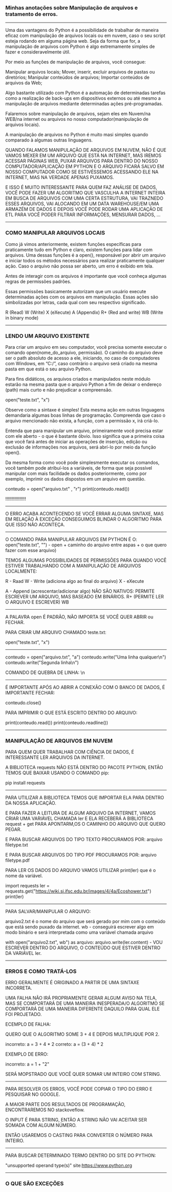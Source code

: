 ### Minhas anotações sobre Manipulação de arquivos e tratamento de erros.

---

Uma das vantagens do Python é a possibilidade de trabalhar de maneira eficaz com manipulação de arquivos locais ou em nuvem, caso o seu script esteja rodando em alguma página web. Seja da forma que for, a manipulação de arquivos com Python é algo extremamente simples de fazer e consideravelmente útil.

Por meio as funções de manipulação de arquivos, você consegue:

Manipular arquivos locais;
Mover, inserir, excluir arquivos de pastas ou diretórios;
Manipular conteúdos de arquivos;
Importar conteúdos de arquivos da Web;

Algo bastante utilizado com Python é a automação de determinadas tarefas como a realização de back-ups em dispositivos externos ou até mesmo a manipulação de arquivos mediante determinadas ações pré-programadas.

Falaremos sobre manipulação de arquivos, sejam eles em Nuvem/na WEB/na internet ou arquivos no nosso computador(manipulação de arquivos locais).

A manipulação de arquivos no Python é muito masi simples quando comparado à algumas outras linguagens.

QUANDO FALAMOS MANIPULAÇÃO DE ARQUIVOS EM NUVEM, NÃO É QUE VAMOS MEXER EM UM ARQUIVO QUE ESTÁ NA INTERNET, MAS IREMOS ACESSAR PÁGINAS WEB, PUXAR ARQUIVOS PARA DENTRO DO NOSSO COMPUTADOR/APLICAÇÃO EM PYTHON E O ARQUIVO FICARÁ SALVO EM NOSSO COMPUTADOR COMO SE ESTIVÉSSEMOS ACESSANDO ELE NA INTERNET, MAS NA VERDADE APENAS PUXAMOS.

E ISSO É MUITO INTERESSANTE PARA QUEM FAZ ANÁLISE DE DADOS, VOCÊ PODE FAZER UM ALGORITMO QUE VASCULHA A INTERNET INTEIRA EM BUSCA DE ARQUIVOS COM UMA CERTA ESTRUTURA, VAI TRAZNEDO ESSES ARQUIVOS, VAI ALOCANDO EM UM DATA WAREHOUSE/EM UMA ARMAZÉM DE DADOS E DEPOIS VOCÊ PODE RODAR UMA APLICAÇÃO DE ETL PARA VOCÊ PODER FILTRAR INFORMAÇÕES, MENSURAR DADOS, ...

---

### COMO MANIPULAR ARQUIVOS LOCAIS

Como já vimos anteriormente, existem funções específicas para praticamente tudo em Python e claro, existem funções para lidar com arquivos. Uma dessas funções é a open(), responsável por abrir um arquivo e iniciar todos os métodos necessários para realizar praticamente qualquer ação. Caso o arquivo não possa ser aberto, um erro é exibido em tela.

Antes de interagir com os arquivos é importante que você conheça algumas regras de permissões padrões. 

Essas permissões basicamente autorizam que um usuário execute determinadas ações com os arquivos em manipulação. Essas ações são simbolizadas por letras, cada qual com seu respectivo significado.

R (Read)
W (Write)
X (eXecute)
A (Appendix)
R+ (Red and write)
WB (Write in binary mode)

---

### LENDO UM ARQUIVO EXISTENTE

Para criar um arquivo em seu computador, você precisa somente executar o comando open(nome_do_arquivo, permissão). O caminho do arquivo deve ser o path absoluto de acesso a ele, iniciando, no caso de computadores com Windows, em “C:/”, caso contrário o arquivo será criado na mesma pasta em que está o seu arquivo Python.

Para fins didáticos, os arquivos criados e manipulados neste módulo estarão na mesma pasta que o arquivo Python a fim de deixar o endereço (path) mais curto e não prejudicar a compreensão.

open("teste.txt", "x")

Observe como a sintaxe é simples! Esta mesma ação em outras linguagens demandaria algumas boas linhas de programação. Compreenda que caso o arquivo mencionado não exista, a função, com a permissão x, irá criá-lo.

Entenda que para manipular um arquivo, primeiramente você precisa estar com ele aberto - o que é bastante óbvio. Isso significa que a primeira coisa que você fará antes de iniciar as operações de inserção, edição ou exclusão de informações nos arquivos, será abrí-lo por meio da função open().

Da mesma forma como você pode simplesmente executar os comandos, você também pode atribuí-los a variáveis, de forma que seja possível manipular com mais facilidade os dados posteriormente, como por exemplo, imprimir os dados dispostos em um arquivo em questão.

conteudo = open("arquivo.txt" , "r")
print(conteudo.read())

!!!!!!!!!!!!!!!!

---

O ERRO ACABA ACONTECENDO SE VOCÊ ERRAR ALGUMA SINTAXE, MAS EM RELAÇÃO À EXCEÇÃO CONSEGUIMOS BLINDAR O ALGORITMO PARA QUE ISSO NÃO ACONTEÇA.

---

O COMANDO PARA MANIPULAR ARQUIVOS EM PYTHON É O: open("teste.txt", "") - open + caminho do arquivo entre aspas + o que quero fazer com esse arquivo)

TEMOS ALGUMAS POSSIBILIDADES DE PERMISSÕES PARA QUANDO VOCÊ ESTIVER TRABALHANDO COM A MANIPULAÇÃO DE ARQUIVOS LOCALMENTE:

R - Raad
W - Write (adiciona algo ao final do arquivo)
X - eXecute

A - Append (acrescentar/adicionar algo)
NÃO SÃO NATIVOS: PERMITE ESCREVER UM ARQUIVO, MAS BASEADO EM BINÁRIOS.
R+ (PERMITE LER O ARQUIVO E ESCREVER)
WB

---

A PALAVRA open É PADRÃO, NÃO IMPORTA SE VOCÊ QUER ABRIR ou FECHAR.

PARA CRIAR UM ARQUIVO CHAMADO teste.txt:

open("teste.txt", "x")

---

conteudo = open("arquivo.txt", "a")
conteudo.write("Uma linha qualquer\n")
conteudo.write("Segunda linha\n")


COMANDO DE QUEBRA DE LINHA: \n

---

É IMPORTANTE APÓS AO ABRIR A CONEXÃO COM O BANCO DE DADOS, É IMPORTANTE FECHAR:

conteudo.close()

PARA IMPRIMIR O QUE ESTÁ ESCRITO DENTRO DO ARQUIVO:

print(conteudo.read())
print(conteudo.readline())

---

### MANIPULAÇÃO DE ARQUIVOS EM NUVEM

PARA QUEM QUER TRABALHAR COM CIÊNCIA DE DADOS, É INTERESSANTE LER ARQUIVOS DA INTERNET.

A BIBLIOTECA requests NÃO ESTÁ DENTRO DO PACOTE PYTHON, ENTÃO TEMOS QUE BAIXAR USANDO O COMANDO pip:

pip install requests

---

PARA UTILIZAR A BIBLIOTECA TEMOS QUE IMPORTAR ELA PARA DENTRO DA NOSSA APLICAÇÃO.

E PARA FAZER A LEITURA DE ALGUM ARQUIVO DA INTERNET, VAMOS CRIAR UMA VARIÁVEL CHAMADA ler E ELA RECEBERÁ A BIBLIOTECA request + get PARA APONTARM,OS O CAMINHO DO ARQUIVO QUE QUERO PEGAR.

E PARA BUSCAR ARQUIVOS DO TIPO TEXTO PROCURAMOS POR: arquivo filetype.txt

E PARA BUSCAR ARQUIVOS DO TIPO PDF PROCURAMOS POR: arquivo filetype.pdf

PARA LER OS DADOS DO ARQUIVO VAMOS UTILIZAR print(ler) que é o nome da variável.

import requests
ler = requests.get("https://wiki.sj.ifsc.edu.br/images/4/4a/Ecoshower.txt")
print(ler)

---

PARA SALVAR/MANIPULAR O ARQUIVO:

arquivo2.txt é o nome do arquivo que será gerado por mim com o conteúdo que está sendo puxado da internet.
wb - conseguirá escrever algo em modo binário
e será interpretada como uma variável chamada arquivo

with open("arquivo2.txt", wb") as arquivo:
    arquivo.write(ler.content) - VOU ESCREVER DENTRO DO ARQUIVO, O CONTEÚDO QUE ESTIVER DENTRO DA VARIÁVEL ler.

---

### ERROS E COMO TRATÁ-LOS

ERRO GERALMENTE É ORIGINADO A PARTIR DE UMA SINTAXE INCORRETA.

UMA FALHA NÃO IRÁ PROPRIAMENTE GERAR ALGUM AVISO NA TELA, MAS SE COMPORTARÁ DE UMA MANEIRA INESPERADA/O ALGORITMO SE COMPORTARÁ DE UMA MANEIRA DIFERENTE DAQUILO PARA QUAL ELE FOI PROJETADO.

ECEMPLO DE FALHA:

QUERO QUE O ALGORITMO SOME 3 + 4 E DEPOIS MULTIPLIQUE POR 2.

incorreto:
a = 3 + 4 * 2
correto:
a = (3 + 4) * 2

EXEMPLO DE ERRO:

incorreto:
a = 1 + "2"

SERÁ MOPSTRADO QUE VOCÊ QUER SOMAR UM INTEIRO COM STRING.

---

PARA RESOLVER OS ERROS, VOCÊ PODE COPIAR O TIPO DO ERRO E PESQUISAR NO GOOGLE.

A MAIOR PARTE DOS RESULTADOS DE PROGRAMAÇÃO, ENCONTRAREMOS NO stackoveflow.

O INPUT É PARA STRING, ENTÃO A STRING NÃO VAI ACEITAR SER SOMADA COM ALGUM NÚMERO.

ENTÃO USAREMOS O CASTING PARA CONVERTER O NÚMERO PARA INTEIRO.

---

PARA BUSCAR DETERMINADO TERMO DENTRO DO SITE DO PYTHON:

"unsupported operand type(s)" site:https://www.python.org

---

### O QUE SÃO EXCEÇÕES















